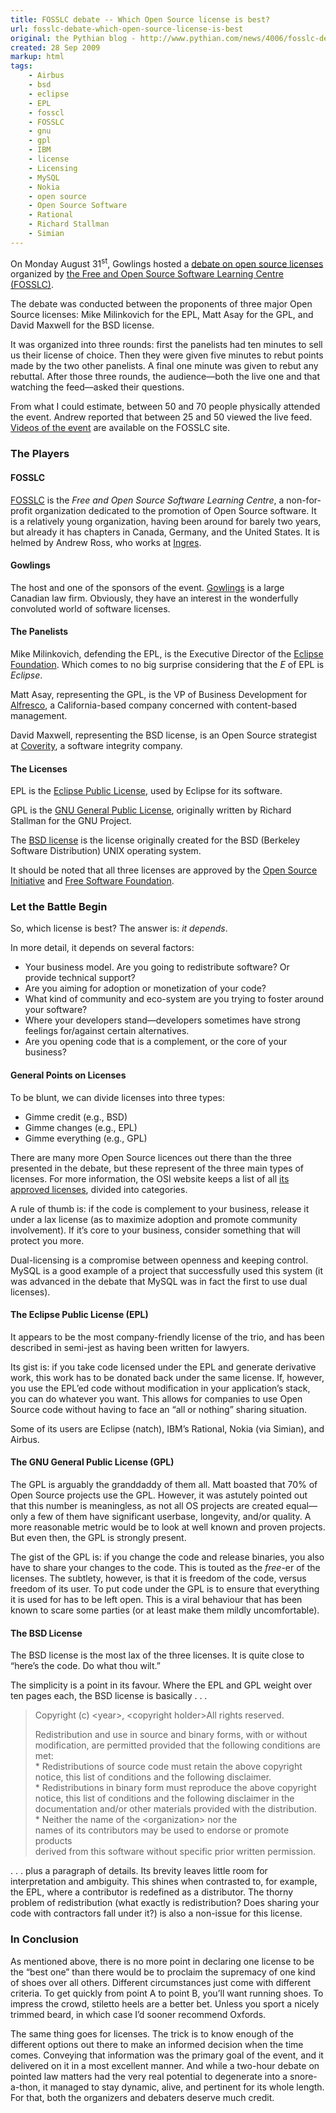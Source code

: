 ```yaml
---
title: FOSSLC debate -- Which Open Source license is best?
url: fosslc-debate-which-open-source-license-is-best
original: the Pythian blog - http://www.pythian.com/news/4006/fosslc-debate-which-open-source-license-is-best
created: 28 Sep 2009
markup: html
tags:
    - Airbus
    - bsd
    - eclipse
    - EPL
    - fosscl
    - FOSSLC
    - gnu
    - gpl
    - IBM
    - license
    - Licensing
    - MySQL
    - Nokia
    - open source
    - Open Source Software
    - Rational
    - Richard Stallman
    - Simian
---
```


<p>On Monday August 31<sup>st</sup>, Gowlings hosted a <a href="http://fosslc.org/drupal/node/407">debate on open source licenses</a> organized by <a href="http://www.fosslc.org/drupal/">the Free and Open Source Software Learning Centre (FOSSLC)</a>.</p>

<p>The debate was conducted between the proponents of three major Open Source licenses: Mike Milinkovich for the EPL, Matt Asay for the GPL, and David Maxwell for the BSD license.</p>

<p>It was organized into three rounds: first the panelists had ten minutes to sell us their license of choice. Then they were given five minutes to rebut points made by the two other panelists. A final one minute was given to rebut any rebuttal. After those three rounds, the audience—both the live one and that watching the feed—asked their questions.</p>

<p>From what I could estimate, between 50 and 70 people physically attended the event. Andrew reported that between 25 and 50 viewed the live feed. <a href="http://fosslc.org/drupal/node/524">Videos of the event</a> are available on the FOSSLC site.</p>

<h3>The Players</h3><h4>FOSSLC</h4>

<p><a href="//www.fosslc.org">FOSSLC</a> is the <em>Free and Open Source Software Learning Centre</em>, a non-for-profit organization dedicated to the promotion of Open Source software. It is a relatively young organization, having been around for barely two years, but already it has chapters in Canada, Germany, and the United States. It is helmed by Andrew Ross, who works at <a href="http://www.ingres.com">Ingres</a>.</p>

<h4>Gowlings</h4>

<p>The host and one of the sponsors of the event. <a href="http://www.gowlings.com">Gowlings</a> is a large Canadian law firm. Obviously, they have an interest in the wonderfully convoluted world of software licenses.</p>

<h4>The Panelists</h4>

<p>Mike Milinkovich, defending the EPL, is the Executive Director of the <a href="http://eclipse.org">Eclipse Foundation</a>. Which comes to no big surprise considering that the <em>E</em> of EPL is <em>Eclipse</em>.</p>

<p>Matt Asay, representing the GPL, is the VP of Business Development for <a href="http://alfresco.com">Alfresco</a>, a California-based company concerned with content-based management.</p>

<p>David Maxwell, representing the BSD license, is an Open Source strategist at <a href="http://coverity.com">Coverity</a>, a software integrity company.</p>

<h4>The Licenses</h4>

<p>EPL is the <a href="http://en.wikipedia.org/wiki/Eclipse_Public_License">Eclipse Public License</a>, used by Eclipse for its software.</p>

<p>GPL is the <a href="http://en.wikipedia.org/wiki/Gpl">GNU General Public License</a>, originally written by Richard Stallman for the GNU Project.</p>

<p>The <a href="http://en.wikipedia.org/wiki/BSD_licenses">BSD license</a> is the license originally created for the BSD (Berkeley Software Distribution) UNIX operating system.</p>

<p>It should be noted that all three licenses are approved by the <a href="http://opensource.org/">Open Source Initiative</a> and <a href="http://www.fsf.org/">Free Software Foundation</a>.</p>

<h3>Let the Battle Begin</h3>

<p>So, which license is best? The answer is: <em>it depends</em>.</p>

<p>In more detail, it depends on several factors:</p>

<ul><li>Your business model. Are you going to redistribute software? Or<br /> provide technical support?</li><li>Are you aiming for adoption or monetization of your code?</li><li>What kind of community and eco-system are you trying to foster around your software?</li><li>Where your developers stand—developers sometimes have strong feelings for/against certain alternatives.</li><li>Are you opening code that is a complement, or the core of your business?</li> </ul><h4>General Points on Licenses</h4>

<p>To be blunt, we can divide licenses into three types:</p>

<ul><li>Gimme credit (e.g., BSD)</li><li>Gimme changes (e.g., EPL)</li><li>Gimme everything (e.g., GPL)</li> </ul>

<p>There are many more Open Source licences out there than the three presented in the debate, but these represent of the three main types of licenses. For more information, the OSI website keeps a list of all <a href="http://opensource.org/licenses/category">its approved licenses</a>, divided into categories.</p>

<p>A rule of thumb is: if the code is complement to your business, release it under a lax license (as to maximize adoption and promote community involvement). If it’s core to your business, consider something that will protect you more.</p>

<p>Dual-licensing is a compromise between openness and keeping control. MySQL is a good example of a project that successfully used this system (it was advanced in the debate that MySQL was in fact the first to use dual licenses).</p>

<h4>The Eclipse Public License (EPL)</h4>

<p>It appears to be the most company-friendly license of the trio, and has been described in semi-jest as having been written for lawyers.</p>

<p>Its gist is: if you take code licensed under the EPL and generate derivative work, this work has to be donated back under the same license. If, however, you use the EPL’ed code without modification in your application’s stack, you can do whatever you want. This allows for companies to use Open Source code without having to face an “all or nothing” sharing situation.</p>

<p>Some of its users are Eclipse (natch), IBM’s Rational, Nokia (via Simian), and Airbus.</p>

<h4>The GNU General Public License (GPL)</h4>

<p>The GPL is arguably the granddaddy of them all. Matt boasted that 70% of Open Source projects use the GPL. However, it was astutely pointed out that this number is meaningless, as not all OS projects are created equal—only a few of them have significant userbase, longevity, and/or quality. A more reasonable metric would be to look at well known and proven projects. But even then, the GPL is strongly present.</p>

<p>The gist of the GPL is: if you change the code and release binaries, you also have to share your changes to the code. This is touted as the <em>free</em>-er of the licenses. The subtlety, however, is that it is freedom of the code, versus freedom of its user. To put code under the GPL is to ensure that everything it is used for has to be left open. This is a viral behaviour that has been known to scare some parties (or at least make them mildly uncomfortable).</p>

<h4>The BSD License</h4>

<p>The BSD license is the most lax of the three licenses. It is quite close to “here’s the code. Do what thou wilt.”</p>

<p>The simplicity is a point in its favour. Where the EPL and GPL weight over ten pages each, the BSD license is basically . . .</p>

<blockquote>

<p>Copyright (c) &#60;year&#62;, &#60;copyright holder&#62;All rights reserved.</p>

<p>Redistribution and use in source and binary forms, with or without modification, are permitted provided that the following conditions are met:<br /> * Redistributions of source code must retain the above copyright<br /> notice, this list of conditions and the following disclaimer.<br /> * Redistributions in binary form must reproduce the above copyright<br /> notice, this list of conditions and the following disclaimer in the documentation and/or other materials provided with the distribution.<br /> * Neither the name of the &#60;organization&#62; nor the<br /> names of its contributors may be used to endorse or promote products<br /> derived from this software without specific prior written permission.</p>

</blockquote>

<p>. . . plus a paragraph of details. Its brevity leaves little room for interpretation and ambiguity. This shines when contrasted to, for example, the EPL, where a contributor is redefined as a distributor. The thorny problem of redistribution (what exactly is redistribution? Does sharing your code with contractors fall under it?) is also a non-issue for this license.</p>

<h3>In Conclusion</h3>

<p>As mentioned above, there is no more point in declaring one license to be the “best one” than there would be to proclaim the supremacy of one kind of shoes over all others. Different circumstances just come with different criteria. To get quickly from point A to point B, you’ll want running shoes. To impress the crowd, stiletto heels are a better bet. Unless you sport a nicely trimmed beard, in which case I’d sooner recommend Oxfords.</p>

<p>The same thing goes for licenses. The trick is to know enough of the different options out there to make an informed decision when the time comes. Conveying that information was the primary goal of the event, and it delivered on it in a most excellent manner. And while a two-hour debate on pointed law matters had the very real potential to degenerate into a snore-a-thon, it managed to stay dynamic, alive, and pertinent for its whole length. For that, both the organizers and debaters deserve much credit.</p>

